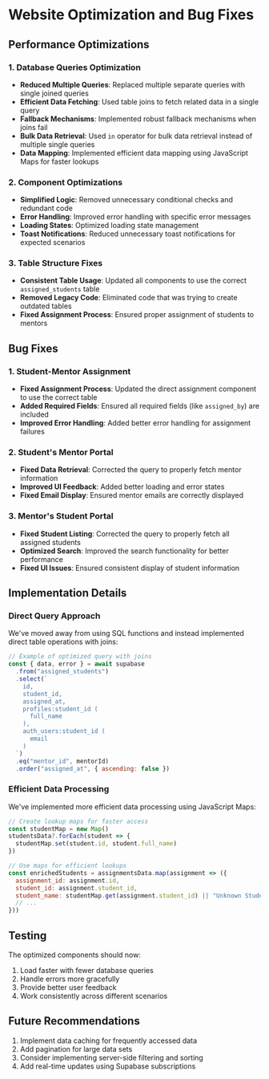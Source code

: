 # Website Optimization and Bug Fixes

## Performance Optimizations

### 1. Database Queries Optimization
- **Reduced Multiple Queries**: Replaced multiple separate queries with single joined queries
- **Efficient Data Fetching**: Used table joins to fetch related data in a single query
- **Fallback Mechanisms**: Implemented robust fallback mechanisms when joins fail
- **Bulk Data Retrieval**: Used `in` operator for bulk data retrieval instead of multiple single queries
- **Data Mapping**: Implemented efficient data mapping using JavaScript Maps for faster lookups

### 2. Component Optimizations
- **Simplified Logic**: Removed unnecessary conditional checks and redundant code
- **Error Handling**: Improved error handling with specific error messages
- **Loading States**: Optimized loading state management
- **Toast Notifications**: Reduced unnecessary toast notifications for expected scenarios

### 3. Table Structure Fixes
- **Consistent Table Usage**: Updated all components to use the correct `assigned_students` table
- **Removed Legacy Code**: Eliminated code that was trying to create outdated tables
- **Fixed Assignment Process**: Ensured proper assignment of students to mentors

## Bug Fixes

### 1. Student-Mentor Assignment
- **Fixed Assignment Process**: Updated the direct assignment component to use the correct table
- **Added Required Fields**: Ensured all required fields (like `assigned_by`) are included
- **Improved Error Handling**: Added better error handling for assignment failures

### 2. Student's Mentor Portal
- **Fixed Data Retrieval**: Corrected the query to properly fetch mentor information
- **Improved UI Feedback**: Added better loading and error states
- **Fixed Email Display**: Ensured mentor emails are correctly displayed

### 3. Mentor's Student Portal
- **Fixed Student Listing**: Corrected the query to properly fetch all assigned students
- **Optimized Search**: Improved the search functionality for better performance
- **Fixed UI Issues**: Ensured consistent display of student information

## Implementation Details

### Direct Query Approach
We've moved away from using SQL functions and instead implemented direct table operations with joins:

```javascript
// Example of optimized query with joins
const { data, error } = await supabase
  .from("assigned_students")
  .select(`
    id,
    student_id,
    assigned_at,
    profiles:student_id (
      full_name
    ),
    auth_users:student_id (
      email
    )
  `)
  .eq("mentor_id", mentorId)
  .order("assigned_at", { ascending: false })
```

### Efficient Data Processing
We've implemented more efficient data processing using JavaScript Maps:

```javascript
// Create lookup maps for faster access
const studentMap = new Map()
studentsData?.forEach(student => {
  studentMap.set(student.id, student.full_name)
})

// Use maps for efficient lookups
const enrichedStudents = assignmentsData.map(assignment => ({
  assignment_id: assignment.id,
  student_id: assignment.student_id,
  student_name: studentMap.get(assignment.student_id) || "Unknown Student",
  // ...
}))
```

## Testing
The optimized components should now:
1. Load faster with fewer database queries
2. Handle errors more gracefully
3. Provide better user feedback
4. Work consistently across different scenarios

## Future Recommendations
1. Implement data caching for frequently accessed data
2. Add pagination for large data sets
3. Consider implementing server-side filtering and sorting
4. Add real-time updates using Supabase subscriptions